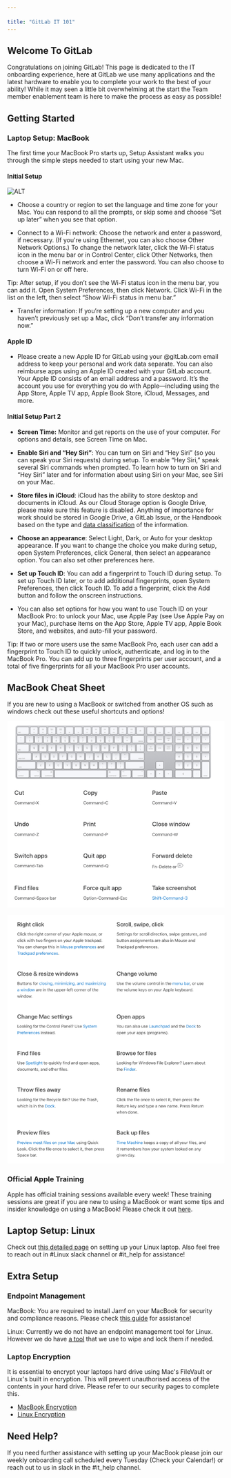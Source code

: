 ```yaml
---

title: "GitLab IT 101"
---
```








## Welcome To GitLab

Congratulations on joining GitLab! This page is dedicated to the IT onboarding experience, here at GitLab we use many applications and the latest hardware to enable you to complete your work to the best of your ability! While it may seen a little bit overwhelming at the start the Team member enablement team is here to make the process as easy as possible!

## Getting Started

### Laptop Setup: MacBook

The first time your MacBook Pro starts up, Setup Assistant walks you through the simple steps needed to start using your new Mac.

#### Initial Setup

![ALT](https://help.apple.com/assets/5F46CA8B094622AD463B4A64/5F46CA9D094622AD463B4A8A/en_US/cd2f81cf603fecfcc05525948f6f84fb.png)


- Choose a country or region to set the language and time zone for your Mac. You can respond to all the prompts, or skip some and choose “Set up later” when you see that option.

- Connect to a Wi-Fi network: Choose the network and enter a password, if necessary. (If you're using Ethernet, you can also choose Other Network Options.) To change the network later, click the Wi-Fi status icon  in the menu bar or in Control Center, click Other Networks, then choose a Wi-Fi network and enter the password. You can also choose to turn Wi-Fi on or off here.

Tip: After setup, if you don’t see the Wi-Fi status icon in the menu bar, you can add it. Open System Preferences, then click Network. Click Wi-Fi in the list on the left, then select “Show Wi-Fi status in menu bar.”

- Transfer information: If you’re setting up a new computer and you haven’t previously set up a Mac, click “Don’t transfer any information now.”

#### Apple ID

- Please create a new Apple ID for GitLab using your @gitLab.com email address to keep your personal and work data separate. You can also reimburse apps using an Apple ID created with your GitLab account. Your Apple ID consists of an email address and a password. It’s the account you use for everything you do with Apple—including using the App Store, Apple TV app, Apple Book Store, iCloud, Messages, and more.

#### Initial Setup Part 2

- **Screen Time:** Monitor and get reports on the use of your computer. For options and details, see Screen Time on Mac.

- **Enable Siri and “Hey Siri”**: You can turn on Siri and “Hey Siri” (so you can speak your Siri requests) during setup. To enable “Hey Siri,” speak several Siri commands when prompted. To learn how to turn on Siri and “Hey Siri” later and for information about using Siri on your Mac, see Siri on your Mac.

- **Store files in iCloud**: iCloud has the ability to store desktop and documents in iCloud. As our Cloud Storage option is Google Drive, please make sure this feature is disabled. Anything of importance for work should be stored in Google Drive, a GitLab Issue, or the Handbook based on the type and [data classification](https://handbook.gitlab.com/handbook/security/data-classification-standard/) of the information.

- **Choose an appearance**: Select Light, Dark, or Auto for your desktop appearance. If you want to change the choice you make during setup, open System Preferences, click General, then select an appearance option. You can also set other preferences here.

- **Set up Touch ID**: You can add a fingerprint to Touch ID during setup. To set up Touch ID later, or to add additional fingerprints, open System Preferences, then click Touch ID. To add a fingerprint, click the Add button and follow the onscreen instructions.

- You can also set options for how you want to use Touch ID on your MacBook Pro: to unlock your Mac, use Apple Pay (see Use Apple Pay on your Mac), purchase items on the App Store, Apple TV app, Apple Book Store, and websites, and auto-fill your password.

Tip: If two or more users use the same MacBook Pro, each user can add a fingerprint to Touch ID to quickly unlock, authenticate, and log in to the MacBook Pro. You can add up to three fingerprints per user account, and a total of five fingerprints for all your MacBook Pro user accounts.

## MacBook Cheat Sheet

If you are new to using a MacBook or switched from another OS such as windows check out these useful shortcuts and options!

![mactips2.png](mactips2.png)

![mactips1.png](mactips1.png)

### Official Apple Training

Apple has official training sessions available every week! These training sessions are great if you are new to using a MacBook or want some tips and insider knowledge on using a MacBook! Please check it out [here](https://events.apple.com/content/events/pst/us/en/default.html?token=xww6uj7woR0X9A3Y9qIMRkNVdH60MurN7MAvJSY75sHQxWqaTEhMjEmalXqC7MMJuZhb5dzJ1P9mLUXaAAfCMipX6qVTaNqFY_njjpamZQfrSbMYEpe-edwBN1r5nI4t-GCxEY8&a=1&l=e).

## Laptop Setup: Linux

Check out [this detailed page](/handbook/tools-and-tips/linux/) on setting up your Linux laptop. Also feel free to reach out in #Linux slack channel or #it_help for assistance!

## Extra Setup

### Endpoint Management

MacBook: You are required to install Jamf on your MacBook for security and compliance reasons. Please check [this guide](https://internal.gitlab.com/handbook/it/endpoint-tools/jamf/#enrolling-in-jamf) for assistance!

Linux: Currently we do not have an endpoint management tool for Linux. However we do have [a tool](/handbook/business-technology/end-user-services/onboarding-access-requests/#fleet-intelligence--remote-lockwipe) that we use to wipe and lock them if needed.

### Laptop Encryption

It is essential to encrypt your laptops hard drive using Mac's FileVault or Linux's built in encryption. This will prevent unauthorised access of the contents in your hard drive. Please refer to our security pages to complete this.

- [MacBook Encryption](/handbook/business-technology/it/security/system-configuration/#laptop-or-desktop-system-configuration)
- [Linux Encryption](/handbook/tools-and-tips/linux/#initial-installation)


## Need Help?

If you need further assistance with setting up your MacBook please join our weekly onboarding call scheduled every Tuesday (Check your Calendar!) or reach out to us in slack in the #it_help channel.
